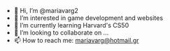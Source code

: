 - 👋 Hi, I’m @mariavarg2
- 👀 I’m interested in game development and websites
- 🌱 I’m currently learning Harvard's CS50
- 💞️ I’m looking to collaborate on ...
- 📫 How to reach me: mariavarg@hotmail.gr

<!---
mariavarg2/mariavarg2 is a ✨ special ✨ repository because its `README.md` (this file) appears on your GitHub profile.
You can click the Preview link to take a look at your changes.
--->
